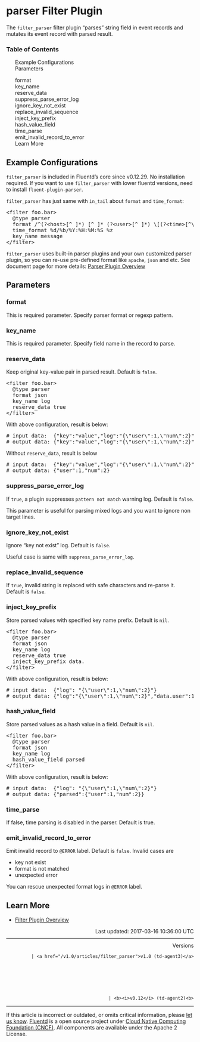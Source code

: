 <hgroup>
<h1>parser Filter Plugin</h1>
</hgroup>
<p>The <code>filter_parser</code> filter plugin “parses” string field in event records and mutates its event record with parsed result.</p>
<a name="example-configurations"></a>
<section id="table-of-contents"><h3>Table of Contents</h3>
<ul id="toc">
<li class="toc-item"><a href="#example-configurations">Example Configurations</a></li>
<li class="toc-item"><a href="#parameters">Parameters</a></li>
<ul class="sub-toc">
<li class="sub-toc-item"><a href="#format">format</a></li>
<li class="sub-toc-item"><a href="#key_name">key_name</a></li>
<li class="sub-toc-item"><a href="#reserve_data">reserve_data</a></li>
<li class="sub-toc-item"><a href="#suppress_parse_error_log">suppress_parse_error_log</a></li>
<li class="sub-toc-item"><a href="#ignore_key_not_exist">ignore_key_not_exist</a></li>
<li class="sub-toc-item"><a href="#replace_invalid_sequence">replace_invalid_sequence</a></li>
<li class="sub-toc-item"><a href="#inject_key_prefix">inject_key_prefix</a></li>
<li class="sub-toc-item"><a href="#hash_value_field">hash_value_field</a></li>
<li class="sub-toc-item"><a href="#time_parse">time_parse</a></li>
<li class="sub-toc-item"><a href="#emit_invalid_record_to_error">emit_invalid_record_to_error</a></li>
</ul>
<li class="toc-item"><a href="#learn-more">Learn More</a></li>
</ul>
</section>
<h2>Example Configurations</h2>
<p><code>filter_parser</code> is included in Fluentd’s core since v0.12.29. No installation required. If you want to use <code>filter_parser</code> with lower fluentd versions, need to install <code>fluent-plugin-parser</code>.</p>
<p><code>filter_parser</code> has just same with <code>in_tail</code> about <code>format</code> and <code>time_format</code>:</p>
<pre class="CodeRay">&lt;filter foo.bar&gt;
  @type parser
  format /^(?&lt;host&gt;[^ ]*) [^ ]* (?&lt;user&gt;[^ ]*) \[(?&lt;time&gt;[^\]]*)\] "(?&lt;method&gt;\S+)(?: +(?&lt;path&gt;[^ ]*) +\S*)?" (?&lt;code&gt;[^ ]*) (?&lt;size&gt;[^ ]*)$/
  time_format %d/%b/%Y:%H:%M:%S %z
  key_name message
&lt;/filter&gt;
</pre>
<p><code>filter_parser</code> uses built-in parser plugins and your own customized parser plugin, so you can re-use pre-defined format like <code>apache</code>, <code>json</code> and etc.
See document page for more details: <a href="/articles/parser-plugin-overview">Parser Plugin Overview</a></p>
<a name="parameters"></a><h2>Parameters</h2>
<a name="format"></a><h3>format</h3>
<p>This is required parameter. Specify parser format or regexp pattern.</p>
<a name="key_name"></a><h3>key_name</h3>
<p>This is required parameter. Specify field name in the record to parse.</p>
<a name="reserve_data"></a><h3>reserve_data</h3>
<p>Keep original key-value pair in parsed result. Default is <code>false</code>.</p>
<pre class="CodeRay">&lt;filter foo.bar&gt;
  @type parser
  format json
  key_name log
  reserve_data true
&lt;/filter&gt;
</pre>
<p>With above configuration, result is below:</p>
<pre class="CodeRay"># input data:  {"key":"value","log":"{\"user\":1,\"num\":2}"}
# output data: {"key":"value","log":"{\"user\":1,\"num\":2}","user":1,"num":2}
</pre>
<p>Without <code>reserve_data</code>, result is below</p>
<pre class="CodeRay"># input data:  {"key":"value","log":"{\"user\":1,\"num\":2}"}
# output data: {"user":1,"num":2}
</pre>
<a name="suppress_parse_error_log"></a><h3>suppress_parse_error_log</h3>
<p>If <code>true</code>, a plugin suppresses <code>pattern not match</code> warning log. Default is <code>false</code>.</p>
<p>This parameter is useful for parsing mixed logs and you want to ignore non target lines.</p>
<a name="ignore_key_not_exist"></a><h3>ignore_key_not_exist</h3>
<p>Ignore “key not exist” log. Default is <code>false</code>.</p>
<p>Useful case is same with <code>suppress_parse_error_log</code>.</p>
<a name="replace_invalid_sequence"></a><h3>replace_invalid_sequence</h3>
<p>If <code>true</code>, invalid string is replaced with safe characters and re-parse it. Default is <code>false</code>.</p>
<a name="inject_key_prefix"></a><h3>inject_key_prefix</h3>
<p>Store parsed values with specified key name prefix. Default is <code>nil</code>.</p>
<pre class="CodeRay">&lt;filter foo.bar&gt;
  @type parser
  format json
  key_name log
  reserve_data true
  inject_key_prefix data.
&lt;/filter&gt;
</pre>
<p>With above configuration, result is below:</p>
<pre class="CodeRay"># input data:  {"log": "{\"user\":1,\"num\":2}"}
# output data: {"log":"{\"user\":1,\"num\":2}","data.user":1, "data.num":2}
</pre>
<a name="hash_value_field"></a><h3>hash_value_field</h3>
<p>Store parsed values as a hash value in a field. Default is <code>nil</code>.</p>
<pre class="CodeRay">&lt;filter foo.bar&gt;
  @type parser
  format json
  key_name log
  hash_value_field parsed
&lt;/filter&gt;
</pre>
<p>With above configuration, result is below:</p>
<pre class="CodeRay"># input data:  {"log": "{\"user\":1,\"num\":2}"}
# output data: {"parsed":{"user":1,"num":2}}
</pre>
<a name="time_parse"></a><h3>time_parse</h3>
<p>If false, time parsing is disabled in the parser. Default is true.</p>
<a name="emit_invalid_record_to_error"></a><h3>emit_invalid_record_to_error</h3>
<p>Emit invalid record to <code>@ERROR</code> label. Default is <code>false</code>. Invalid cases are</p>
<ul>
<li>key not exist</li>
<li>format is not matched</li>
<li>unexpected error</li>
</ul>
<p>You can rescue unexpected format logs in <code>@ERROR</code> label.</p>
<a name="learn-more"></a><h2>Learn More</h2>
<ul>
<li><a href="filter-plugin-overview">Filter Plugin Overview</a></li>
</ul>
<div style="text-align:right">
  Last updated: 2017-03-16 10:36:00 UTC
  </div>
<hr size="1" style="margin-top: 10px; margin-bottom: 10px; color: rgba(0, 0, 0, .15);"/>
<div style="text-align:right">
Versions 
  
    
    | <a href="/v1.0/articles/filter_parser">v1.0 (td-agent3)</a>
    
  

  

  
    
    | <b><i>v0.12</i> (td-agent2)<b>
</b></b>
</div>
<hr size="1" style="margin-top: 10px; margin-bottom: 10px; color: rgba(0, 0, 0, .15);"/>
<p>
    If this article is incorrect or outdated, or omits critical information, please <a href="https://github.com/fluent/fluentd-docs/issues?state=open">let us know</a>. <a href="http://www.fluentd.org/">Fluentd</a> is a  open source project under <a href="https://cncf.io/">Cloud Native Computing Foundation (CNCF)</a>. All components are available under the Apache 2 License.
  </p>
